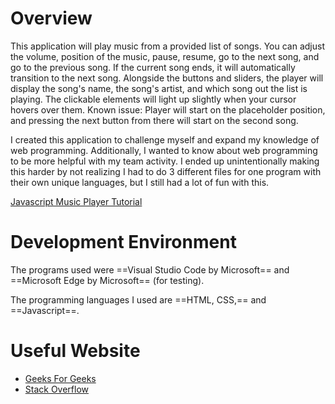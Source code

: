 # Overview

This application will play music from a provided list of songs. You can adjust the volume, position of the music, pause, resume, go to the next song, and go to the previous song. If the current song ends, it will automatically transition to the next song. Alongside the buttons and sliders, the player will display the song's name, the song's artist, and which song out the list is playing. The clickable elements will light up slightly when your cursor hovers over them.
Known issue: Player will start on the placeholder position, and pressing the next button from there will start on the second song.

I created this application to challenge myself and expand my knowledge of web programming. Additionally, I wanted to know about web programming to be more helpful with my team activity. I ended up unintentionally making this harder by not realizing I had to do 3 different files for one program with their own unique languages, but I still had a lot of fun with this.

[Javascript Music Player Tutorial](https://youtu.be/6ZI1xHrSlPc)

# Development Environment

The programs used were ==Visual Studio Code by Microsoft== and ==Microsoft Edge by Microsoft== (for testing).

The programming languages I used are ==HTML, CSS,== and ==Javascript==.

# Useful Website

* [Geeks For Geeks](https://www.geeksforgeeks.org/create-a-music-player-using-javascript/)
* [Stack Overflow](https://stackoverflow.com/questions/11330917/how-to-play-a-mp3-using-javascript)